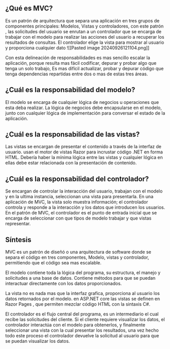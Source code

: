 ## ¿Qué es MVC?

Es un patrón de arquitectura que separa una aplicación en tres grupos de componentes principales: Modelos, Vistas y controladores, con este patrón , las solicitudes del usuario se enrutan a un controlador que se encarga de trabajar con el modelo para realizar las acciones del usuario a recuperar los resultados de consultas. El controlador elige la vista para mostrar al usuario y proporciona cualquier dato
![[Pasted image 20240926121104.png]]

Con esta delineación de responsabilidades es mas sencillo escalar la aplicación, porque resulta mas fácil codificar, depurar y probar algo que tenga un solo trabajo, Es mas difícil actualizar, probar y depurar código que tenga dependencias repartidas entre dos o mas de estas tres áreas.

## ¿Cuál es la responsabilidad del modelo?

El modelo se encarga de cualquier lógica de negocios u operaciones que esta deba realizar. La lógica de negocios debe encapsularse en el modelo, junto con cualquier lógica de implementación para conversar el estado de la aplicación.


## ¿Cuál es la responsabilidad de las vistas?

Las vistas se encargan de presentar el contenido a través de la interfaz de usuario. usan el motor de vistas Razor para incrustar código .NET en forma HTML. Debería haber la mínima lógica entre las vistas y cualquier lógica en ellas debe estar relacionada con la presentación de contenido.

## ¿Cuál es la responsabilidad del controlador?

Se encargan de controlar la interacción del usuario, trabajan con el modelo y en la ultima instancia, seleccionan una vista para presentarla. En una aplicación de MVC, la vista solo muestra información; el controlador controla y responde a la interacción y los datos que introducen los usuarios. En el patrón de MVC, el controlador es el punto de entrada inicial que se encarga de seleccionar con que tipos de modelo trabajar y que vistas representar.


## Síntesis

MVC es un patrón de diseñó o una arquitectura de software donde se separa el código en tres componentes, Modelo, vistas y controlador, permitiendo que el código sea mas escalable.

El modelo contiene toda la lógica del programa, su estructura, el manejo y solicitudes a una base de datos. Contiene métodos para que se puedan interactuar directamente con los datos proporcionados.

La vista no es nada mas que la interfaz grafica, proporciona al usuario los datos retornados por el modelo. en ASP.NET core las vistas se definen en Razor Pages , que permiten mezclar código HTML con la sintaxis C#.


El controlador es el flujo central del programa, es  un intermediario el cual recibe las solicitudes del cliente. Si el cliente requiere visualizar los datos, el controlador interactúa con el modelo para obtenerlos, y finalmente seleccionar una vista con la cual presentar los resultados, una vez hecho todo este proceso el controlador devuelve la solicitud al usuario para que se puedan visualizar los datos.